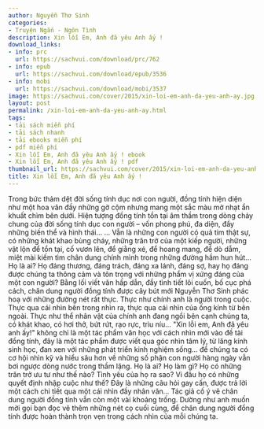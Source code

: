 ```yaml
---
author: Nguyễn Thơ Sinh
categories:
- Truyện Ngắn - Ngôn Tình
description: Xin lỗi Em, Anh đã yêu Anh ấy !
download_links:
- info: prc
  url: https://sachvui.com/download/prc/762
- info: epub
  url: https://sachvui.com/download/epub/3536
- info: mobi
  url: https://sachvui.com/download/mobi/3537
image: https://sachvui.com/cover/2015/xin-loi-em-anh-da-yeu-anh-ay.jpg
layout: post
permalink: /xin-loi-em-anh-da-yeu-anh-ay.html
tags:
- tải sách miễn phí
- tải sách nhanh
- tải ebooks miễn phí
- pdf miễn phí
- Xin lỗi Em, Anh đã yêu Anh ấy ! ebook
- Xin lỗi Em, Anh đã yêu Anh ấy ! pdf
thumbnail_url: https://sachvui.com/cover/2015/xin-loi-em-anh-da-yeu-anh-ay.jpg
title: Xin lỗi Em, Anh đã yêu Anh ấy !
---
```


 <div class="item-desc text-justify"> Trong bức thảm dệt đời sống tính dục nơi con người, đồng tính hiện diện như một hoa văn đầy những gờ cộm nhưng mang một sắc màu mờ nhạt ẩn khuất chìm bên dưới. Hiện tượng đồng tính tồn tại âm thầm trong dòng chảy chung của đời sống tính dục con người – vốn phong phú, đa diện, đầy những biến thể và hình thái… … Vẫn là những con người có quả tim thật sự, có những khát khao bùng cháy, những trăn trở của một kiếp người, những vật lộn để tồn tại, cố vươn lên, để giằng xé, để hoang mang, để dò dẫm, miệt mài kiếm tìm chân dung chính mình trong những đường hầm hun hút… Họ là ai? Họ đáng thương, đáng trách, đáng xa lánh, đáng sợ, hay họ đáng được chúng ta thông cảm và tôn trọng với những phẩm vị xứng đáng của một con người? Bằng lối viết văn hấp dẫn, đầy tình tiết lôi cuốn, bố cục phá cách, chân dung người đồng tính được cây bút mới Nguyễn Thơ Sinh phác hoạ với những đường nét rất thực. Thực như chính anh là người trong cuộc. Thực qua cái nhìn bên trong nhìn ra, thực qua cái nhìn của ống kính từ bên ngoài. Thực như thể nhân vật của chính anh đang ngồi bên cạnh chúng ta, có khát khao, có hơi thở, bứt rứt, rạo rực, trìu níu… "Xin lỗi em, Anh đã yêu anh ấy!" không chỉ là một tác phẩm văn học với cách nhìn mới vào đề tài đồng tính, đây là một tác phẩm được viết qua góc nhìn tâm lý, từ lăng kính sinh học, đan xen với những phát triển kinh nghiệm sống… để chúng ta có cơ hội nhìn kỹ và hiểu sâu hơn về những số phận con người hàng ngày vẫn bơi ngược dòng nước trong thầm lặng. Họ là ai? Họ làm gì? Họ có những trăn trở ưu tư như thế nào? Tình yêu của họ ra sao? Vi đâu họ có những quyết định nhập cuộc như thế? Đây là những câu hỏi gay cấn, được trả lời một cách chi tiết qua một cái nhìn đầy nhân văn… Tác giả cố ý vẽ chân dung người đồng tính vẫn còn một vài khoảng trống. Dường như anh muốn mời gọi bạn đọc vẽ thêm những nét cọ cuối cùng, để chân dung người đồng tính được hoàn thành trọn vẹn trong cách nhìn của mỗi chúng ta. </div>